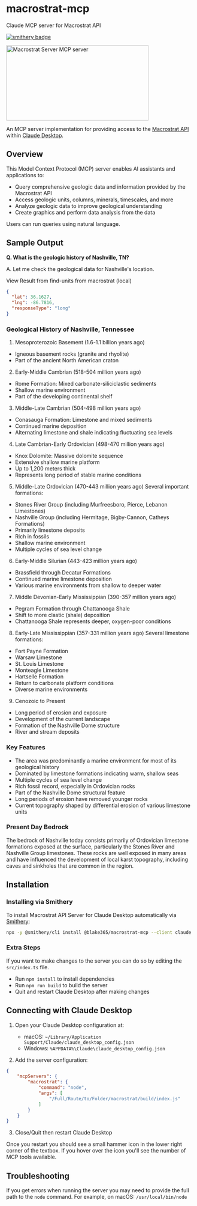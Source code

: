 # macrostrat-mcp
Claude MCP server for Macrostrat API

[![smithery badge](https://smithery.ai/badge/@blake365/macrostrat-mcp)](https://smithery.ai/server/@blake365/macrostrat-mcp)

<a href="https://glama.ai/mcp/servers/v67anfiq0s">
  <img width="380" height="200" src="https://glama.ai/mcp/servers/v67anfiq0s/badge" alt="Macrostrat Server MCP server" />
</a>

An MCP server implementation for providing access to the [Macrostrat API](https://macrostrat.org/api) within [Claude Desktop](https://claude.ai/download).

## Overview

This Model Context Protocol (MCP) server enables AI assistants and applications to:

- Query comprehensive geologic data and information provided by the Macrostrat API
- Access geologic units, columns, minerals, timescales, and more
- Analyze geologic data to improve geological understanding
- Create graphics and perform data analysis from the data

Users can run queries using natural language.

## Sample Output

**Q. What is the geologic history of Nashville, TN?**

A. 
Let me check the geological data for Nashville's location.

View Result from find-units from macrostrat (local)
```json
{
  "lat": 36.1627,
  "lng": -86.7816,
  "responseType": "long"
}
```

### Geological History of Nashville, Tennessee
1. Mesoproterozoic Basement (1.6-1.1 billion years ago)
- Igneous basement rocks (granite and rhyolite)
- Part of the ancient North American craton

2. Early-Middle Cambrian (518-504 million years ago)
- Rome Formation: Mixed carbonate-siliciclastic sediments
- Shallow marine environment
- Part of the developing continental shelf

3. Middle-Late Cambrian (504-498 million years ago)
- Conasauga Formation: Limestone and mixed sediments
- Continued marine deposition
- Alternating limestone and shale indicating fluctuating sea levels

4. Late Cambrian-Early Ordovician (498-470 million years ago)
- Knox Dolomite: Massive dolomite sequence
- Extensive shallow marine platform
- Up to 1,200 meters thick
- Represents long period of stable marine conditions

5. Middle-Late Ordovician (470-443 million years ago)
Several important formations:
- Stones River Group (including Murfreesboro, Pierce, Lebanon Limestones)
- Nashville Group (including Hermitage, Bigby-Cannon, Catheys Formations)
- Primarily limestone deposits
- Rich in fossils
- Shallow marine environment
- Multiple cycles of sea level change

6. Early-Middle Silurian (443-423 million years ago)
- Brassfield through Decatur Formations
- Continued marine limestone deposition
- Various marine environments from shallow to deeper water

7. Middle Devonian-Early Mississippian (390-357 million years ago)
- Pegram Formation through Chattanooga Shale
- Shift to more clastic (shale) deposition
- Chattanooga Shale represents deeper, oxygen-poor conditions

8. Early-Late Mississippian (357-331 million years ago)
Several limestone formations:
- Fort Payne Formation
- Warsaw Limestone
- St. Louis Limestone
- Monteagle Limestone
- Hartselle Formation
- Return to carbonate platform conditions
- Diverse marine environments

9. Cenozoic to Present
- Long period of erosion and exposure
- Development of the current landscape
- Formation of the Nashville Dome structure
- River and stream deposits

### Key Features
- The area was predominantly a marine environment for most of its geological history
- Dominated by limestone formations indicating warm, shallow seas
- Multiple cycles of sea level change
- Rich fossil record, especially in Ordovician rocks
- Part of the Nashville Dome structural feature
- Long periods of erosion have removed younger rocks
- Current topography shaped by differential erosion of various limestone units

### Present Day Bedrock
The bedrock of Nashville today consists primarily of Ordovician limestone formations exposed at the surface, particularly the Stones River and Nashville Group limestones. These rocks are well exposed in many areas and have influenced the development of local karst topography, including caves and sinkholes that are common in the region.

## Installation

### Installing via Smithery

To install Macrostrat API Server for Claude Desktop automatically via [Smithery](https://smithery.ai/server/@blake365/macrostrat-mcp):

```bash
npx -y @smithery/cli install @blake365/macrostrat-mcp --client claude
```

### Extra Steps

If you want to make changes to the server you can do so by editing the `src/index.ts` file.
- Run `npm install` to install dependencies
- Run `npm run build` to build the server
- Quit and restart Claude Desktop after making changes


## Connecting with Claude Desktop

1. Open your Claude Desktop configuration at:
   - macOS: `~/Library/Application Support/Claude/claude_desktop_config.json`
   - Windows: `%APPDATA%\Claude\claude_desktop_config.json`

2. Add the server configuration:
```json
{
    "mcpServers": {
        "macrostrat": {
            "command": "node",
            "args": [
                "/Full/Route/to/Folder/macrostrat/build/index.js"
            ]
        }
    }
}
```

3. Close/Quit then restart Claude Desktop

Once you restart you should see a small hammer icon in the lower right corner of the textbox. If you hover over the icon you'll see the number of MCP tools available.

## Troubleshooting

If you get errors when running the server you may need to provide the full path to the `node` command. For example, on macOS: `/usr/local/bin/node`